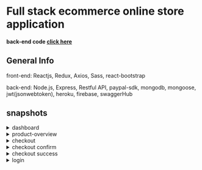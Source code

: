 # Full stack ecommerce online store application

#### back-end code [click here](https://github.com/levelopers/Ecommerce-Nodejs)

## General Info 

front-end: Reactjs, Redux, Axios, Sass, react-bootstrap

back-end: Node.js, Express, Restful API, paypal-sdk, mongodb, mongoose, jwt(jsonwebtoken), heroku, firebase, swaggerHub

## snapshots


<details>
 <summary>dashboard</summary>
 <p>
   
![dashboard_large](https://ibb.co/ChCBPmLhttps://ibb.co/M2J09YY)
- - - - -
side menu             |  dashboard
:-------------------------:|:-------------------------:
![side_menu_sm](https://www.dropbox.com/s/62uq84ha6ykcday/side-menu.PNG?dl=0)  |  ![dashboard_sm](https://www.dropbox.com/s/6kl550b6l7has0v/dashboard-2.PNG?dl=0)
</p>
</details>

<details>
 <summary>product-overview</summary>
 <p>
   
   ![product_overview_large](https://www.dropbox.com/s/zj13nxcuoj0pc39/product-overview.PNG?dl=0)
</p>
</details>

<details>
 <summary>checkout</summary>
 <p>
   
![checkout_large](https://www.dropbox.com/s/5ej8whdobd3w6yr/checkout-1.PNG?dl=0)
   
</p>
</details>


<details>
 <summary>checkout confirm</summary>
 <p>
   
![checkout_confirm_large](https://www.dropbox.com/s/qvzxown17ladddq/confirm.PNG?dl=0)
   
</p>
</details>


<details>
 <summary>checkout success</summary>
 <p>
   
![checkout_success_large](https://user-images.githubusercontent.com/38830527/57897996-46e44980-7825-11e9-8247-c0d97cfc39e9.PNG)
   
</p>
</details>


<details>
 <summary>login</summary>
 <p>
   
![login_large](https://www.dropbox.com/s/dr7c8sj5o5v090n/login.PNG?dl=0)
   
</p>
</details>





